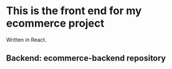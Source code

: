 # This is the front end for my ecommerce project
Written in React.
## Backend: ecommerce-backend repository

